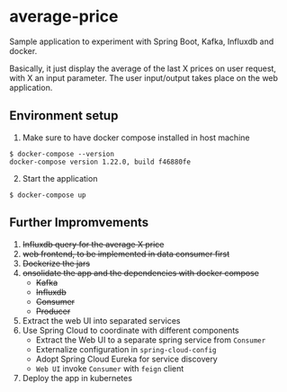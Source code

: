 # average-price
Sample application to experiment with Spring Boot, Kafka, Influxdb and docker.

Basically, it just display the average of the last X prices on user request, with X an input parameter. The user input/output takes place on the web application.


## Environment setup
1. Make sure to have docker compose installed in host machine
```
$ docker-compose --version
docker-compose version 1.22.0, build f46880fe
```
2. Start the application
```
$ docker-compose up
```

## Further Impromvements
1. ~~Influxdb query for the average X price~~
2. ~~web frontend, to be implemented in data consumer first~~
3. ~~Dockerize the jars~~
4. ~~onsolidate the app and the dependencies with docker compose~~
    * ~~Kafka~~
    * ~~Influxdb~~
    * ~~Consumer~~
    * ~~Producer~~
5. Extract the web UI into separated services
6. Use Spring Cloud to coordinate with different components
    * Extract the Web UI to a separate spring service from `Consumer`
    * Externalize configuration in `spring-cloud-config`
    * Adopt Spring Cloud Eureka for service discovery
    * `Web UI` invoke `Consumer` with `feign` client
7. Deploy the app in kubernetes

